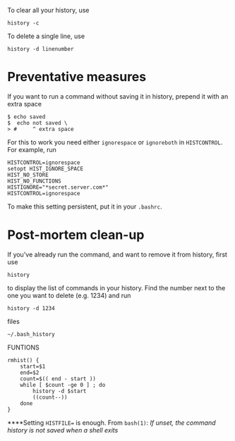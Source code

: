 To clear all your history, use

```shell
history -c
```



To delete a single line, use

```shell
history -d linenumber
```

# Preventative measures

If you want to run a command without saving it in history, prepend it with an extra space

```
$ echo saved
$  echo not saved \
> #     ^ extra space
```

For this to work you need either `ignorespace` or `ignoreboth` in `HISTCONTROL`. For example, run

```
HISTCONTROL=ignorespace
setopt HIST_IGNORE_SPACE
HIST_NO_STORE
HIST_NO_FUNCTIONS
HISTIGNORE="*secret.server.com*"
HISTCONTROL=ignorespace
```

To make this setting persistent, put it in your `.bashrc`.



# Post-mortem clean-up

If you've already run the command, and want to remove it from history, first use

```
history
```

to display the list of commands in your history. Find the number next to the one you want to delete (e.g. 1234) and run

```
history -d 1234
```



files 

``~/.bash_history``



FUNTIONS

```
rmhist() {
    start=$1
    end=$2
    count=$(( end - start ))
    while [ $count -ge 0 ] ; do
        history -d $start
        ((count--))
    done
}
```

****Setting `HISTFILE=` is enough. From `bash(1)`: *If unset, the command history is not saved when a shell exits*